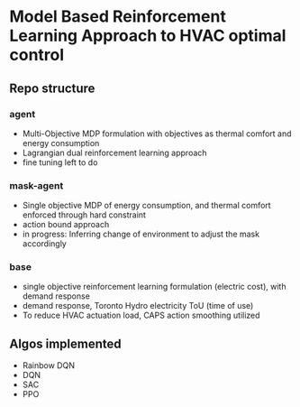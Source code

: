 # Model Based Reinforcement Learning Approach to HVAC optimal control

## Repo structure
### agent
- Multi-Objective MDP formulation with objectives as thermal comfort and energy consumption
- Lagrangian dual reinforcement learning approach
- fine tuning left to do
### mask-agent
- Single objective MDP of energy consumption, and thermal comfort enforced through hard constraint
- action bound approach
- in progress: Inferring change of environment to adjust the mask accordingly
### base
- single objective reinforcement learning formulation (electric cost), with demand response 
- demand response, Toronto Hydro electricity ToU (time of use) 
- To reduce HVAC actuation load, CAPS action smoothing utilized

## Algos implemented
- Rainbow DQN
- DQN
- SAC
- PPO
